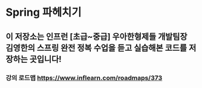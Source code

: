 # Spring 파헤치기
## 이 저장소는 인프런 [초급~중급] 우아한형제들 개발팀장 김영한의 스프링 완전 정복 수업을 듣고 실습해본 코드를 저장하는 곳입니다!
### 강의 로드맵 https://www.inflearn.com/roadmaps/373
